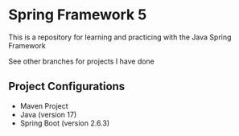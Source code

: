 # Spring Framework 5
This is a repository for learning and practicing with the Java Spring Framework

See other branches for projects I have done

## Project Configurations
- Maven Project
- Java (version 17)
- Spring Boot (version 2.6.3)
